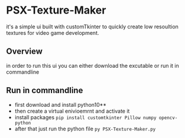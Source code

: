 
# PSX-Texture-Maker

it's a simple ui built with customTkinter to quickly create low resoultion textures for video game development.

## Overview

in order to run this ui you can either download the excutable or run it in commandline

## Run in commandline

- first download and install python10**
- then create a virtual enivioemrnt and activate it
- install packages ```pip install customtkinter Pillow numpy opencv-python ```
- after that just run the python file ``` py PSX-Texture-Maker.py ```
